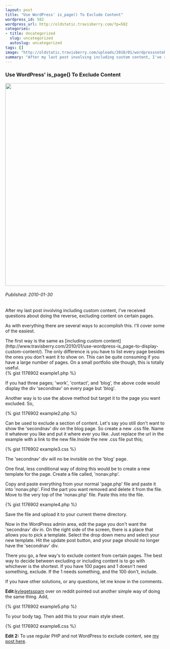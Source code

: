```yaml
--- 
layout: post
title: "Use WordPress' is_page() To Exclude Content"
wordpress_id: 582
wordpress_url: http://oldstatic.travisberry.com/?p=582
categories: 
- title: Uncategorized
  slug: uncategorized
  autoslug: uncategorized
tags: []
image: "http://oldstatic.travisberry.com/uploads/2010/01/wordpressnotebookcircle.jpg"
summary: "After my last post involving including custom content, I've received questions about doing the reverse, excluding content on certain pages. As with everything there are several ways to accomplish this. I'll cover some of the easiest."
---
```

<article class="post clearfix">
  <h3>Use WordPress' is_page() To Exclude Content</h3>
  <a href="http://www.flickr.com/photos/nbachiyski/2186228674/" class="postImageLink"><img src="http://oldstatic.travisberry.com/uploads/2010/01/wordpressnotebookcircle.jpg" alt="" class="thumbnail alignleft" width=640  /></a>
  <h6>Published: 2010-01-30</h6>

After my last post involving including custom content, I've received questions about doing the reverse, excluding content on certain pages.

As with everything there are several ways to accomplish this. I'll cover some of the easiest.
<div class="clearfix"></div>
The first way is the same as [including custom content](http://www.travisberry.com/2010/01/use-wordpress-is_page-to-display-custom-content/). The only difference is you have to list every page besides the ones you don't want it to show on. This can be quite consuming if you have a large number of pages. On a small portfolio site though, this is totally useful.

<div class="gistFallback">
{% gist 1176902 example1.php %}
</div>

If you had three pages; 'work', 'contact', and 'blog', the above code would display the div 'secondnav' on every page but 'blog'.

Another way is to use the above method but target it to the page you want excluded. So,

<div class="gistFallback">
{% gist 1176902 example2.php %}
</div>

Can be used to exclude a section of content. Let's say you still don't want to show the 'secondnav' div on the blog page. So create a new .css file. Name it whatever you like and put it where ever you like. Just replace the url in the example with a link to the new file.Inside the new .css file put this;

<div class="gistFallback">
{% gist 1176902 example3.css %}
</div>

The 'secondnav' div will no be invisible on the 'blog' page.

One final, less conditional way of doing this would be to create a new template for the page. Create a file called, 'nonav.php'.

Copy and paste everything from your normal 'page.php' file and paste it into 'nonav.php'. Find the part you want removed and delete it from the file. Move to the very top of the 'nonav.php' file. Paste this into the file.

<div class="gistFallback">
{% gist 1176902 example4.php %}
</div>

Save the file and upload it to your current theme directory.

Now in the WordPress admin area, edit the page you don't want the 'secondnav' div in. On the right side of the screen, there is a place that allows you to pick a template. Select the drop down menu and select your new template. Hit the update post button, and your page should no longer have the 'secondnav' div.

There you go, a few way's to exclude content from certain pages. The best way to decide between excluding or including content is to go with whichever is the shortest. If you have 100 pages and 1 doesn't need something, exclude. If the 1 needs something, and the 100 don't, include.

If you have other solutions, or any questions, let me know in the comments.

**Edit:**[kylegetsspam](http://www.reddit.com/user/kylegetsspam) over on reddit pointed out another simple way of doing the same thing. Add,

<div class="gistFallback">
{% gist 1176902 example5.php %}
</div>

To your body tag. Then add this to your main style sheet.

<div class="gistFallback">
{% gist 1176902 example6.css %}
</div>

**Edit 2:** To use regular PHP and not WordPress to exclude content, see [my post here](http://www.travisberry.com/2010/10/if-is_page-with-regular-php/).
</article>